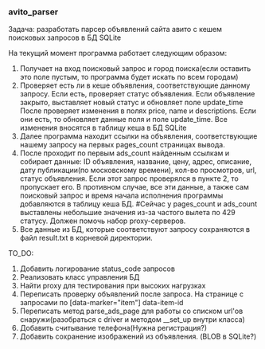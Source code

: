 ### avito_parser

Задача: разработать парсер объявлений сайта авито с кешем поисковых запросов в БД SQLite

На текущий момент программа работает следующим образом:
1) Получает на вход поисковый запрос и город поиска(если оставить это поле пустым, то программа будет искать по всем городам)
2) Проверяет есть ли в кеше объявления, соответствующие данному запросу. Если есть, проверяет статус объявления. Если объявление закрыто, выставляет новый статус и обновляет поле update_time
После проверяет изменения в полях price, name и descriptions. Если они есть, то обновляет данные поля и поле update_time. Все изменения вносятся в таблицу кеша в БД SQLite
3) Далее программа находит ссылки на объявления, соответствующие нашему запросу на первых pages_count страницах вывода. 
4) После проходит по первым ads_count найденным ссылкам и собирает данные: ID объявления, название, цену, адрес, описание, дату публикации(по московскому времени), кол-во просмотров, url, статус объявления.
Если этот запрос проверялся в пункте 2, то пропускает его. В противном случае, все эти данные, а также сам поисковый запрос и время начала исполнения программы добавляются в таблицу кеша БД.
#Сейчас у pages_count и ads_count выставлены небольшие значения из-за частого вылета по 429 статусу. Должен помочь набор proxy-серверов.
5) Все данные из БД, которые соответствуют запросу сохраняются в файл result.txt в корневой директории.

TO_DO:
1) Добавить логирование status_code запросов
2) Реализовать класс управления БД
3) Найти proxy для тестирования при высоких нагрузках
4) Переписать проверку объявлений после запроса. На странице с запросами по [data-marker="item"] data-item-id
5) Переписать метод parse_ads_page для работы со списком url'ов снаружи(разобраться с driver и методом __set_up внутри класса)
6) Добавить считывание телефона(Нужна регистрация?)
7) Добавить сохранение изображений из объявления. (BLOB в SQLite?)

